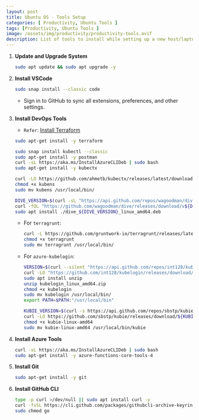 ```yaml
---
layout: post
title: Ubuntu OS - Tools Setup
categories: [ Productivity, Ubuntu Tools ]
tags: [Productivity, Ubuntu Tools ]
image: /assets/img/productivity/productivity-tools.avif
description: List of tools to install while setting up a new host/laptop.
---
```



1. **Update and Upgrade System**

    ```sh
    sudo apt update && sudo apt upgrade -y
    ```

2. **Install VSCode**

    ```sh
    sudo snap install --classic code
    ```

    - Sign in to GitHub to sync all extensions, preferences, and other settings.

3. **Install DevOps Tools**

    - `Refer`: [Install Terraform](https://developer.hashicorp.com/terraform/tutorials/aws-get-started/install-cli)

    ```sh
    sudo apt-get install -y terraform
    ```

    ```sh
    sudo snap install kubectl --classic
    sudo apt-get install -y postman
    curl -sL https://aka.ms/InstallAzureCLIDeb | sudo bash
    sudo apt-get install -y kubectx
    ```

    ```sh
    curl -LO https://github.com/ahmetb/kubectx/releases/latest/download/kubens
    chmod +x kubens
    sudo mv kubens /usr/local/bin/
    ```

    ```sh
    DIVE_VERSION=$(curl -sL "https://api.github.com/repos/wagoodman/dive/releases/latest" | grep '"tag_name":' | sed -E 's/.*"v([^"]+)".*/\1/')
    curl -fOL "https://github.com/wagoodman/dive/releases/download/v${DIVE_VERSION}/dive_${DIVE_VERSION}_linux_amd64.deb"
    sudo apt install ./dive_${DIVE_VERSION}_linux_amd64.deb
    ```

    - For `terragrunt`:

      ```sh
      curl -L https://github.com/gruntwork-io/terragrunt/releases/latest/download/terragrunt_linux_amd64 -o terragrunt
      chmod +x terragrunt
      sudo mv terragrunt /usr/local/bin/
      ```

    - For `azure-kubelogin`:

      ```sh
      VERSION=$(curl --silent "https://api.github.com/repos/int128/kubelogin/releases/latest" | grep '"tag_name":' | sed -E 's/.*"([^"]+)".*/\1/')
      curl -LO "https://github.com/int128/kubelogin/releases/download/$VERSION/kubelogin_linux_amd64.zip"
      sudo apt install unzip
      unzip kubelogin_linux_amd64.zip
      chmod +x kubelogin
      sudo mv kubelogin /usr/local/bin/
      export PATH=$PATH:"/usr/local/bin"
      ```

      ```sh
      KUBIE_VERSION=$(curl -s https://api.github.com/repos/sbstp/kubie/releases/latest | grep '"tag_name":' | sed -E 's/.*"([^"]+)".*/\1/')
      curl -LO https://github.com/sbstp/kubie/releases/download/${KUBIE_VERSION}/kubie-linux-amd64
      chmod +x kubie-linux-amd64
      sudo mv kubie-linux-amd64 /usr/local/bin/kubie
      ```

4. **Install Azure Tools**

    ```sh
    curl -sL https://aka.ms/InstallAzureCLIDeb | sudo bash
    sudo apt-get install -y azure-functions-core-tools-4
    ```

5. **Install Git**

    ```sh
    sudo apt-get install -y git
    ```

6. **Install GitHub CLI**

    ```sh
    type -p curl >/dev/null || sudo apt install curl -y
    curl -fsSL https://cli.github.com/packages/githubcli-archive-keyring.gpg | sudo dd of=/usr/share/keyrings/githubcli-archive-keyring.gpg
    sudo chmod go
